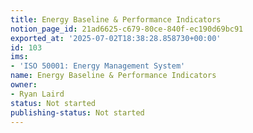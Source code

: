 ```yaml
---
title: Energy Baseline & Performance Indicators
notion_page_id: 21ad6625-c679-80ce-840f-ec190d69bc91
exported_at: '2025-07-02T18:38:28.858730+00:00'
id: 103
ims:
- 'ISO 50001: Energy Management System'
name: Energy Baseline & Performance Indicators
owner:
- Ryan Laird
status: Not started
publishing-status: Not started
---
```


